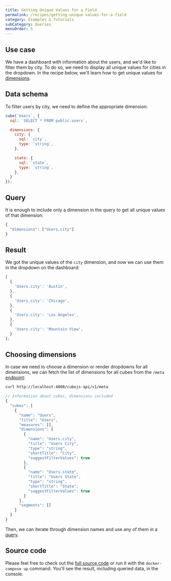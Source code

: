 ```yaml
---
title: Getting Unique Values for a Field
permalink: /recipes/getting-unique-values-for-a-field
category: Examples & Tutorials
subCategory: Queries
menuOrder: 5
---
```


## Use case

We have a dashboard with information about the users, and we'd like to filter
them by city. To do so, we need to display all unique values for cities in the
dropdown. In the recipe below, we'll learn how to get unique values for
[dimensions](https://cube.dev/docs/schema/reference/dimensions).

## Data schema

To filter users by city, we need to define the appropriate dimension:

```javascript
cube(`Users`, {
  sql: `SELECT * FROM public.users`,

  dimensions: {
    city: {
      sql: `city`,
      type: `string`,
    },

    state: {
      sql: `state`,
      type: `string`,
    },
  }
});
```

## Query

It is enough to include only a dimension in the query to get all unique values
of that dimension:

```javascript
{
  "dimensions": ["Users.city"]
}
```

## Result

We got the unique values of the `city` dimension, and now we can use them in the
dropdown on the dashboard:

```javascript
[
  {
    'Users.city': 'Austin',
  },
  {
    'Users.city': 'Chicago',
  },
  {
    'Users.city': 'Los Angeles',
  },
  {
    'Users.city': 'Mountain View',
  }
];
```

## Choosing dimensions

In case we need to choose a dimension or render dropdowns for all dimensions, we
can fetch the list of dimensions for all cubes from the `/meta`
[endpoint](https://cube.dev/docs/rest-api#api-reference-v-1-meta):

```bash
curl http://localhost:4000/cubejs-api/v1/meta
```

```javascript
// Information about cubes, dimensions included
{
  "cubes": [
    {
      "name": "Users",
      "title": "Users",
      "measures": [],
      "dimensions": [
        {
          "name": "Users.city",
          "title": "Users City",
          "type": "string",
          "shortTitle": "City",
          "suggestFilterValues": true
        },
        {
          "name": "Users.state",
          "title": "Users State",
          "type": "string",
          "shortTitle": "State",
          "suggestFilterValues": true
        }
      ],
      "segments": []
    }
  ]
}
```

Then, we can iterate through dimension names and use any of them in a
[query](#query).

## Source code

Please feel free to check out the
[full source code](https://github.com/cube-js/cube.js/tree/master/examples/recipes/getting-unique-values-for-a-field)
or run it with the `docker-compose up` command. You'll see the result, including
queried data, in the console.
